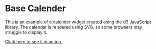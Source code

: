 Base Calender
=============

This ia an example of a calender widget created osing the d3 JavaScript library. The calendar is rendered using SVG, so some browsers may struggle to display it.

<a href="http://gozumi.github.io/base-calendar/" target="_blank">Click here to see it in action.</a>